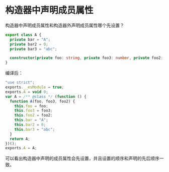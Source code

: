 # 构造器中声明成员属性

构造器中声明成员属性和构造器外声明成员属性哪个先设置？

```ts
export class A {
  private bar = "A";
  private bar2 = 0;
  private bar3 = "abc";

  constructor(private foo: string, private foo3: number, private foo2: any) {}
}
```

编译后：

```js
"use strict";
exports.__esModule = true;
exports.A = void 0;
var A = /** @class */ (function () {
  function A(foo, foo3, foo2) {
    this.foo = foo;
    this.foo3 = foo3;
    this.foo2 = foo2;
    this.bar = "A";
    this.bar2 = 0;
    this.bar3 = "abc";
  }
  return A;
})();
exports.A = A;
```

可以看出构造器中声明的成员属性会先设置，并且设置的顺序和声明的先后顺序一致。
